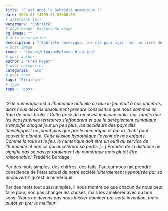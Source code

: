 ```yaml
---
title: "C'est quoi la Sobriété numérique ?"
date: 2020-01-14T09:51:57+06:00
# watermark text
watermark: "Sobriété"
# page header background image
bg_image: ""
# meta description
description : "'Sobriété numérique, les clé pour agir' est un livre de Frédéric Bordage, expert en ce domaine."
# post image
image : "images/blog/webplusun-blog.jpg"
# post author
author : "Fred Maget"
# post categories
categories: "Éco"
# post tags
tags: "Stratégie"
# type
type : "post"
---
```


'*Si le numérique est à l'humanité actuelle ce que le feu était à nos ancêtres, alors nous devons absolument prendre conscience que nous sommes en train de nous brûler ! Cette prise de recul est indispensable, car, tandis que les écosystèmes terrestres s'effondrent et que le dérèglement climatique s'amplifie chaque jour un peu plus, les décideurs des pays dits 'développés' ne jurent plus que par le numérique et par la 'tech' pour sauver la planète. Cette illusion hypothèque l'avenir de nos enfants. 
Comme la roue et le feu, le numérique doit être un outil au service de l'humanité et non ce qui accélérera sa perte. […] Prendre de la distance ne signifie pas se passer totalement du numérique mais plutôt être raisonnable.*' Frédéric Bordage.

Par des mots simples, des chiffres, des faits, l'auteur nous fait prendre conscience de l'état actuel de notre société '*littéralement hypnotisée par sa découverte*' qu'est le numérique.

Par des mots tout aussi simples, il nous montre ce que chacun de nous peut faire pour, non pas changer les choses, mais les améliorer avec du bon sens. '*Nous ne devons pas nous laisser dominer par cette invention, mais plutôt en tirer le meilleur*'.
